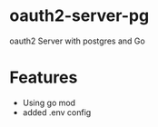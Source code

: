 # oauth2-server-pg
oauth2 Server with postgres and Go

# Features
* Using go mod
* added .env config

